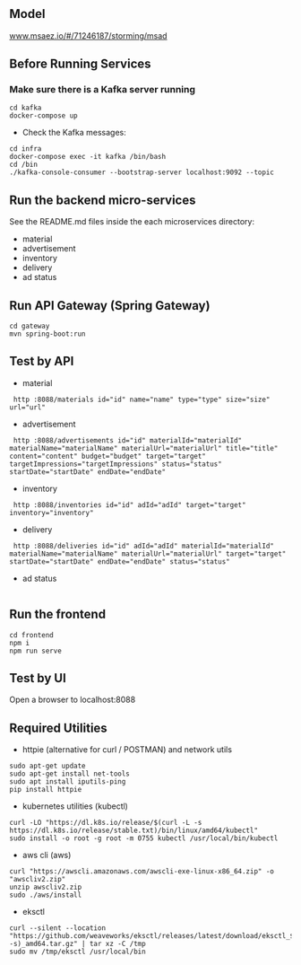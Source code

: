 # 

## Model
www.msaez.io/#/71246187/storming/msad

## Before Running Services
### Make sure there is a Kafka server running
```
cd kafka
docker-compose up
```
- Check the Kafka messages:
```
cd infra
docker-compose exec -it kafka /bin/bash
cd /bin
./kafka-console-consumer --bootstrap-server localhost:9092 --topic
```

## Run the backend micro-services
See the README.md files inside the each microservices directory:

- material
- advertisement
- inventory
- delivery
- ad status


## Run API Gateway (Spring Gateway)
```
cd gateway
mvn spring-boot:run
```

## Test by API
- material
```
 http :8088/materials id="id" name="name" type="type" size="size" url="url" 
```
- advertisement
```
 http :8088/advertisements id="id" materialId="materialId" materialName="materialName" materialUrl="materialUrl" title="title" content="content" budget="budget" target="target" targetImpressions="targetImpressions" status="status" startDate="startDate" endDate="endDate" 
```
- inventory
```
 http :8088/inventories id="id" adId="adId" target="target" inventory="inventory" 
```
- delivery
```
 http :8088/deliveries id="id" adId="adId" materialId="materialId" materialName="materialName" materialUrl="materialUrl" target="target" startDate="startDate" endDate="endDate" status="status" 
```
- ad status
```
```


## Run the frontend
```
cd frontend
npm i
npm run serve
```

## Test by UI
Open a browser to localhost:8088

## Required Utilities

- httpie (alternative for curl / POSTMAN) and network utils
```
sudo apt-get update
sudo apt-get install net-tools
sudo apt install iputils-ping
pip install httpie
```

- kubernetes utilities (kubectl)
```
curl -LO "https://dl.k8s.io/release/$(curl -L -s https://dl.k8s.io/release/stable.txt)/bin/linux/amd64/kubectl"
sudo install -o root -g root -m 0755 kubectl /usr/local/bin/kubectl
```

- aws cli (aws)
```
curl "https://awscli.amazonaws.com/awscli-exe-linux-x86_64.zip" -o "awscliv2.zip"
unzip awscliv2.zip
sudo ./aws/install
```

- eksctl 
```
curl --silent --location "https://github.com/weaveworks/eksctl/releases/latest/download/eksctl_$(uname -s)_amd64.tar.gz" | tar xz -C /tmp
sudo mv /tmp/eksctl /usr/local/bin
```

